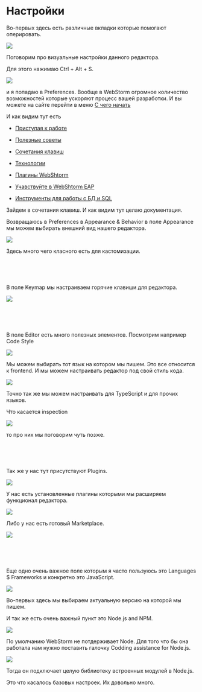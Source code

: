 # Настройки

Во-первых здесь есть различные вкладки которые помогают оперировать.

![](img\001.jpg)

Поговорим про визуальные настройки данного редактора.

Для этого нажимаю Ctrl + Alt + S.

![](img/002.jpg)

и я попадаю в Preferences. Вообще в WebStorm огромное количество возможностей которые ускоряют процесс вашей разработки.
И вы можете на сайте перейти в меню [С чего начать](https://www.jetbrains.com/ru-ru/webstorm/learn/)

И как видим тут есть

- [Приступая к работе](https://www.jetbrains.com/help/webstorm/getting-started-with-webstorm.html)

- [Полезные советы](https://www.jetbrains.com/webstorm/guide/)

- [Сочетания клавиш](https://www.jetbrains.com/help/webstorm/mastering-keyboard-shortcuts.html)

- [Технологии](https://www.jetbrains.com/help/webstorm/application-gevelopment-guidelines.html)

- [Плагины WebShtorm](https://blog.jetbrains.com/webstorm/2020/05/plugins-for-webstorm-you-need-to-know-about/?_ga=2.226877726.2064070664.1633580876-1828069371.1631724991&_gl=1*13zumeh*_ga*MTgyODA2OTM3MS4xNjMxNzI0OTkx*_ga_V0XZL7QHEB*MTYzMzU4NDgwNi41LjEuMTYzMzU4NzMzNi4w)

- [Учавствуйте в WebShtorm EAP](https://blog.jetbrains.com/webstorm/2020/09/webstorm-eap/?_ga=2.161489215.2064070664.1633580876-1828069371.1631724991&_gl=1*bhajd4*_ga*MTgyODA2OTM3MS4xNjMxNzI0OTkx*_ga_V0XZL7QHEB*MTYzMzU4NDgwNi41LjEuMTYzMzU4NzMzNi4w)

- [Инструменты для работы с БД и SQL](https://blog.jetbrains.com/webstorm/2020/09/support-for-database-tools-and-sql-inside-webstorm/?_ga=2.161489215.2064070664.1633580876-1828069371.1631724991&_gl=1*bhajd4*_ga*MTgyODA2OTM3MS4xNjMxNzI0OTkx*_ga_V0XZL7QHEB*MTYzMzU4NDgwNi41LjEuMTYzMzU4NzMzNi4w)

Зайдем в сочетания клавиш. И как видим тут целаю документация.

Возвращаюсь в Preferences в Appearance & Behavior в поле Appearance мы можем выбирать внешний вид нашего редактора.

![](img/003.jpg)

Здесь много чего класного есть для кастомизации.

<br/>
<br/>
<br/>

В поле Keymap мы настраиваем горячие клавиши для редактора.

![](img/004.jpg)

<br/>
<br/>
<br/>

В поле Editor есть много полезных элементов. Посмотрим например Code Style

![](img/005.jpg)

Мы можем выбирать тот язык на котором мы пишем. Это все относится к frontend. И мы можем настраивать редактор под свой стиль кода.

![](img/006.jpg)

Точно так же мы можем настраивать для TypeScript и для прочих языков.

Что касается inspection

![](img/007.jpg)

то про них мы поговорим чуть позже.

<br/>
<br/>
<br/>

Так же у нас тут присутствуют Plugins.

![](img/008.jpg)

У нас есть установленные плагины которыми мы расширяем функционал редактора.

![](img/009.jpg)

Либо у нас есть готовый Marketplace.

![](img/010.jpg)

<br/>
<br/>
<br/>

Еще одно очень важное поле которым я часто пользуюсь это Languages $ Frameworks и конкретно это JavaScript.

![](img/011.jpg)

Во-первых здесь мы выбираем актуальную версию на которой мы пишем.

И так же есть очень важный пункт это Node.js and NPM.

![](img/012.jpg)

По умолчанию WebStorm не потдерживает Node. Для того что бы она работала нам нужно поставить галочку Codding assistance for Node.js.

![](img/013.jpg)

Тогда он подключает целую библиотеку встроенных модулей в Node.js.

Это что касалось базовых настроек. Их довольно много.
